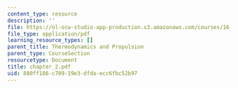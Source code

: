 ```yaml
---
content_type: resource
description: ''
file: https://ol-ocw-studio-app-production.s3.amazonaws.com/courses/16-01-unified-engineering-i-ii-iii-iv-fall-2005-spring-2006/880ff186c70919e3dfdaecc6fbc52b97_chapter_2.pdf
file_type: application/pdf
learning_resource_types: []
parent_title: Thermodynamics and Propulsion
parent_type: CourseSection
resourcetype: Document
title: chapter_2.pdf
uid: 880ff186-c709-19e3-dfda-ecc6fbc52b97
---
```

